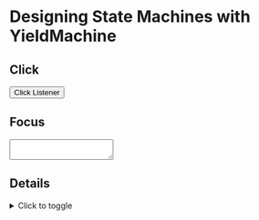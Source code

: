 # Designing State Machines with YieldMachine

<template id=examples-template>
    <style>:host { display: block; padding: 1rem; }</style>
    <output><slot name=result><pre data-result></pre></slot></output>
    <slot name=mainElement></slot>
</template>

## Click

<machines-example machine="ClickedState">
    <button slot=mainElement type=button>Click Listener</button>
</machines-example>

## Focus

<machines-example machine="FocusState">
    <textarea slot=mainElement></textarea>
</machines-example>

## Details

<machines-example machine="DetailsListener">
    <details slot=mainElement>
        <summary>Click to toggle</summary>
        <div>Some more details</div>
    </details>
</machines-example>
